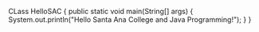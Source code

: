 CLass HelloSAC
{
public static void main(String[] args)
{
  System.out.println("Hello Santa Ana College and Java Programming!");
}
}
